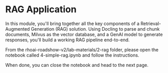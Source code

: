 # RAG Application

In this module, you'll bring together all the key components of a Retrieval-Augmented Generation (RAG) solution. Using Docling to parse and chunk documents, Milvus as the vector database, and a GenAI model to generate responses, you'll build a working RAG pipeline end-to-end.

From the rhoai-roadshow-v2/lab-materials/2-rag folder, please open the notebook called 4-simple-rag.ipynb and follow the instructions.

When done, you can close the notebook and head to the next page.